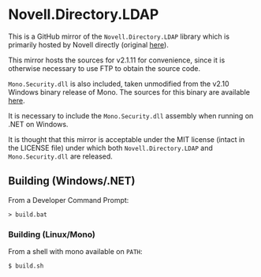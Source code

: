 # Novell.Directory.LDAP

This is a GitHub mirror of the `Novell.Directory.LDAP` library which is primarily hosted by Novell directly (original [here](http://www.novell.com/developer/ndk/ldap_libraries_for_c_sharp.html)).

This mirror hosts the sources for v2.1.11 for convenience, since it is otherwise necessary to use FTP to obtain the source code.

`Mono.Security.dll` is also included, taken unmodified from the v2.10 Windows binary release of Mono. The sources for this binary are available [here](https://github.com/mono/mono/tree/mono-2-10).

It is necessary to include the `Mono.Security.dll` assembly when running on .NET on Windows.

It is thought that this mirror is acceptable under the MIT license (intact in the LICENSE file) under which both `Novell.Directory.LDAP` and `Mono.Security.dll` are released.

## Building (Windows/.NET)

From a Developer Command Prompt:

```
> build.bat
```

### Building (Linux/Mono)

From a shell with mono available on `PATH`:

```
$ build.sh
```